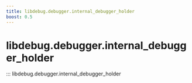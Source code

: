 ```yaml
---
title: libdebug.debugger.internal_debugger_holder
boost: 0.5
---
```

# libdebug.debugger.internal_debugger_holder
::: libdebug.debugger.internal_debugger_holder
